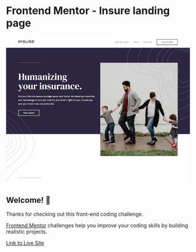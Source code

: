 # Frontend Mentor - Insure landing page

![Design preview for the Insure landing page coding challenge](screenshot.png)

## Welcome! 👋

Thanks for checking out this front-end coding challenge.

[Frontend Mentor](https://www.frontendmentor.io) challenges help you improve your coding skills by building realistic projects.

[Link to Live Site](https://olive-webdev.github.io/insure-landing-page-master)

